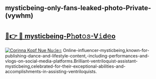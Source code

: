 ## mysticbeing-only-fans​-leaked-photo​-Private-(vywhm)


# <h2><a href="https://mediaupload.pro?title=mysticbeing&ref=git">🔗👉 🔴 mysticbeing-P𝚑ot𝚘𝚜-V𝚒d𝚎o</a></h2>

[![Corinna Kopf Nue Nu𝚍e𝚜](https://i.imgur.com/0qMVB7G.gif)](https://mediaupload.pro?title=mysticbeing&ref=git)
Online-influencer-mysticbeing,known-for-publishing-dance-and-lifestyle-content,-including-performances-and-vlogs-on-social-media-platforms.Brilliant-ventriloquist-assistant-mysticbeing,celebrated-for-their-exceptional-abilities-and-accomplishments-in-assisting-ventriloquists.  